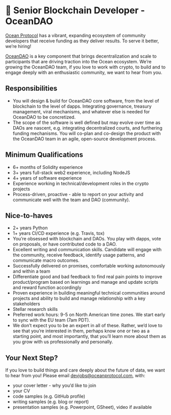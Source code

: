 # 🦞 Senior Blockchain Developer - OceanDAO
[Ocean Protocol](https://www.oceanprotocol.com/) has a vibrant, expanding ecosystem of community developers that receive funding as they deliver results. To serve it better, we’re hiring!

[OceanDAO](https://www.oceanprotocol.com/dao) is a key component that brings decentralization and scale to participants that are driving traction into the Ocean ecosystem. We’re growing the OceanDAO team, if you love to work with crypto, to build and to engage deeply with an enthusiastic community, we want to hear from you.


## Responsibilities
* You will design & build for OceanDAO core software, from the level of blockchain to the level of dapps. Integrating governance, treasury management, viral mechanisms, and whatever else is needed for OceanDAO to be concretized.
* The scope of the software is well defined but may evolve over time as DAOs are nascent, e.g. integrating decentralized courts, and furthering funding mechanisms. You will co-plan and co-design the product with the OceanDAO team in an agile, open-source development process.



## Minimum Qualifications
* 6+ months of Solidity experience
* 3+ years full-stack web2 experience, including NodeJS
* 4+ years of software experience
* Experience working in technical/development roles in the crypto projects
* Process-driven, proactive - able to report on your activity and communicate well with the team and DAO (community).


## Nice-to-haves
* 2+ years Python
* 1+ years CI/CD experience (e.g. Travis, tox)
* You’re obsessed with blockchain and DAOs. You play with dapps, vote on proposals, or have contributed code to a DAO.
* Excellent writing and communication skills. Candidate will engage with the community, receive feedback, identify usage patterns, and communicate macro outcomes.
* Successfully delivered on promises, comfortable working autonomously and within a team
* Differentiate good and bad feedback to find real pain points to improve product/program based on learnings and manage and update scripts and reward function accordingly
* Proven experience in building meaningful technical communities around projects and ability to build and manage relationship with a key stakeholders
* Stellar research skills
* Preferred work hours: 9-5 on North American time zones. We start early to sync with the EU team (7am PDT).
* We don’t expect you to be an expert in all of these. Rather, we’d love to see that you’re interested in them, perhaps know one or two as a starting point, and most importantly, that you’ll learn more about them as you grow with us professionally and personally.



## Your Next Step?
If you love to build things and care deeply about the future of data, we want to hear from you! Please email [devjobs@oceanprotocol.com](mailto:devjobs@oceanprotocol.com), with:
* your cover letter - why you’d like to join
* your CV
* code samples (e.g. GitHub profile)
* writing samples (e.g. blog or report)
* presentation samples (e.g. Powerpoint, GSheet), video if available
